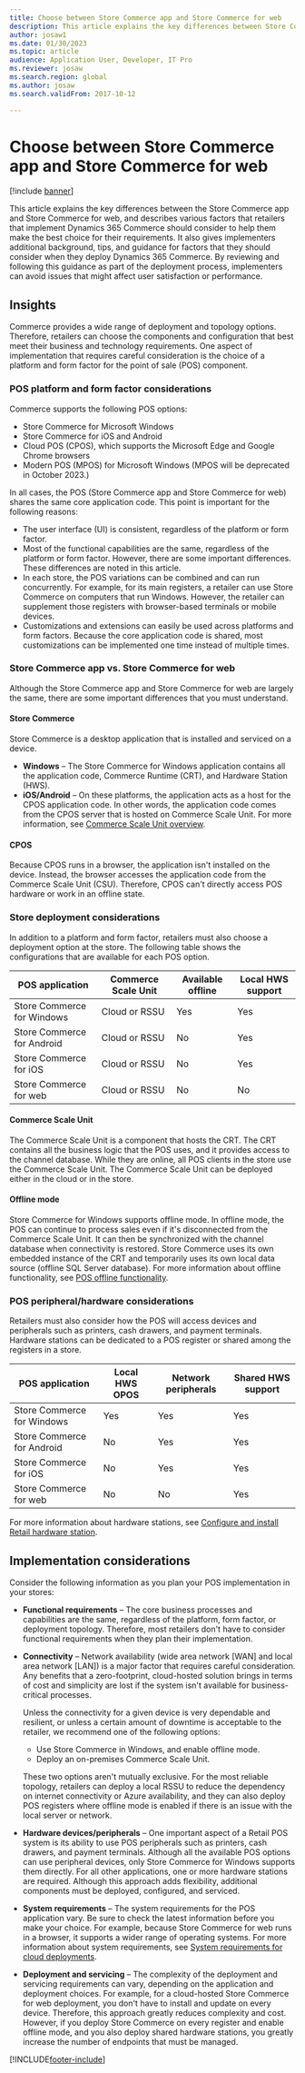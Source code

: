 ```yaml
---
title: Choose between Store Commerce app and Store Commerce for web
description: This article explains the key differences between Store Commerce and Store Commerce for web, and describes various factors that retailers that implement Dynamics 365 Commerce should consider to help them make the best choice for their requirements.
author: josaw1
ms.date: 01/30/2023
ms.topic: article
audience: Application User, Developer, IT Pro
ms.reviewer: josaw
ms.search.region: global
ms.author: josaw
ms.search.validFrom: 2017-10-12

---
```


# Choose between Store Commerce app and Store Commerce for web

[!include [banner](includes/banner.md)]

This article explains the key differences between the Store Commerce app and Store Commerce for web, and describes various factors that retailers that implement Dynamics 365 Commerce should consider to help them make the best choice for their requirements. It also gives implementers additional background, tips, and guidance for factors that they should consider when they deploy Dynamics 365 Commerce. By reviewing and following this guidance as part of the deployment process, implementers can avoid issues that might affect user satisfaction or performance.

## Insights

Commerce provides a wide range of deployment and topology options. Therefore, retailers can choose the components and configuration that best meet their business and technology requirements. One aspect of implementation that requires careful consideration is the choice of a platform and form factor for the point of sale (POS) component.

### POS platform and form factor considerations

Commerce supports the following POS options:

- Store Commerce for Microsoft Windows
- Store Commerce for iOS and Android
- Cloud POS (CPOS), which supports the Microsoft Edge and Google Chrome browsers
- Modern POS (MPOS) for Microsoft Windows (MPOS will be deprecated in October 2023.) 

In all cases, the POS (Store Commerce app and Store Commerce for web) shares the same core application code. This point is important for the following reasons:

- The user interface (UI) is consistent, regardless of the platform or form factor.
- Most of the functional capabilities are the same, regardless of the platform or form factor. However, there are some important differences. These differences are noted in this article.
- In each store, the POS variations can be combined and can run concurrently. For example, for its main registers, a retailer can use Store Commerce on computers that run Windows. However, the retailer can supplement those registers with browser-based terminals or mobile devices.
- Customizations and extensions can easily be used across platforms and form factors. Because the core application code is shared, most customizations can be implemented one time instead of multiple times.

### Store Commerce app vs. Store Commerce for web

Although the Store Commerce app and Store Commerce for web are largely the same, there are some important differences that you must understand.

#### Store Commerce

Store Commerce is a desktop application that is installed and serviced on a device.

- **Windows** – The Store Commerce for Windows application contains all the application code, Commerce Runtime (CRT), and Hardware Station (HWS).
- **iOS/Android** – On these platforms, the application acts as a host for the CPOS application code. In other words, the application code comes from the CPOS server that is hosted on Commerce Scale Unit. For more information, see [Commerce Scale Unit overview](dev-itpro/retail-store-system-begin.md).

#### CPOS

Because CPOS runs in a browser, the application isn't installed on the device. Instead, the browser accesses the application code from the Commerce Scale Unit (CSU). Therefore, CPOS can't directly access POS hardware or work in an offline state.

### Store deployment considerations

In addition to a platform and form factor, retailers must also choose a deployment option at the store. The following table shows the configurations that are available for each POS option.

| POS application            | Commerce Scale Unit | Available offline | Local HWS support |
|----------------------------|---------------------|-------------------|-------------------|
| Store Commerce for Windows | Cloud or RSSU       | Yes               | Yes               |
| Store Commerce for Android | Cloud or RSSU       | No                | Yes               |
| Store Commerce for iOS     | Cloud or RSSU       | No                | Yes               |
| Store Commerce for web     | Cloud or RSSU       | No                | No                |

#### Commerce Scale Unit

The Commerce Scale Unit is a component that hosts the CRT. The CRT contains all the business logic that the POS uses, and it provides access to the channel database. While they are online, all POS clients in the store use the Commerce Scale Unit. The Commerce Scale Unit can be deployed either in the cloud or in the store.

#### Offline mode

Store Commerce for Windows supports offline mode. In offline mode, the POS can continue to process sales even if it's disconnected from the Commerce Scale Unit. It can then be synchronized with the channel database when connectivity is restored. Store Commerce uses its own embedded instance of the CRT and temporarily uses its own local data source (offline SQL Server database). For more information about offline functionality, see [POS offline functionality](pos-offline-functionality.md).

### POS peripheral/hardware considerations

Retailers must also consider how the POS will access devices and peripherals such as printers, cash drawers, and payment terminals. Hardware stations can be dedicated to a POS register or shared among the registers in a store.

| POS application            | Local HWS OPOS | Network peripherals | Shared HWS support |
|----------------------------|----------------|---------------------|--------------------|
| Store Commerce for Windows | Yes            | Yes                 | Yes                |
| Store Commerce for Android | No             | Yes                 | Yes                |
| Store Commerce for iOS     | No             | Yes                 | Yes                |
| Store Commerce for web     | No             | No                  | Yes                |

For more information about hardware stations, see [Configure and install Retail hardware station](retail-hardware-station-configuration-installation.md).

## Implementation considerations

Consider the following information as you plan your POS implementation in your stores:

- **Functional requirements** – The core business processes and capabilities are the same, regardless of the platform, form factor, or deployment topology. Therefore, most retailers don't have to consider functional requirements when they plan their implementation.
- **Connectivity** – Network availability (wide area network \[WAN\] and local area network \[LAN\]) is a major factor that requires careful consideration. Any benefits that a zero-footprint, cloud-hosted solution brings in terms of cost and simplicity are lost if the system isn't available for business-critical processes.

    Unless the connectivity for a given device is very dependable and resilient, or unless a certain amount of downtime is acceptable to the retailer, we recommend one of the following options:

    - Use Store Commerce in Windows, and enable offline mode.
    - Deploy an on-premises Commerce Scale Unit.

    These two options aren't mutually exclusive. For the most reliable topology, retailers can deploy a local RSSU to reduce the dependency on internet connectivity or Azure availability, and they can also deploy POS registers where offline mode is enabled if there is an issue with the local server or network.

- **Hardware devices/peripherals** – One important aspect of a Retail POS system is its ability to use POS peripherals such as printers, cash drawers, and payment terminals. Although all the available POS options can use peripheral devices, only Store Commerce for Windows supports them directly. For all other applications, one or more hardware stations are required. Although this approach adds flexibility, additional components must be deployed, configured, and serviced.
- **System requirements** – The system requirements for the POS application vary. Be sure to check the latest information before you make your choice. For example, because Store Commerce for web runs in a browser, it supports a wider range of operating systems. For more information about system requirements, see [System requirements for cloud deployments](../fin-ops-core/fin-ops/get-started/system-requirements.md).
- **Deployment and servicing** – The complexity of the deployment and servicing requirements can vary, depending on the application and deployment choices. For example, for a cloud-hosted Store Commerce for web deployment, you don't have to install and update on every device. Therefore, this approach greatly reduces complexity and cost. However, if you deploy Store Commerce on every register and enable offline mode, and you also deploy shared hardware stations, you greatly increase the number of endpoints that must be managed.


[!INCLUDE[footer-include](../includes/footer-banner.md)]
